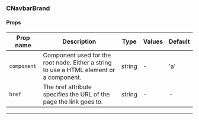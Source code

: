 ### CNavbarBrand

#### Props

| Prop name              | Description                                                                             | Type   | Values | Default |
| ---------------------- | --------------------------------------------------------------------------------------- | ------ | ------ | ------- |
| <code>component</code> | Component used for the root node. Either a string to use a HTML element or a component. | string | -      | 'a'     |
| <code>href</code>      | The href attribute specifies the URL of the page the link goes to.                      | string | -      | -       |

---
